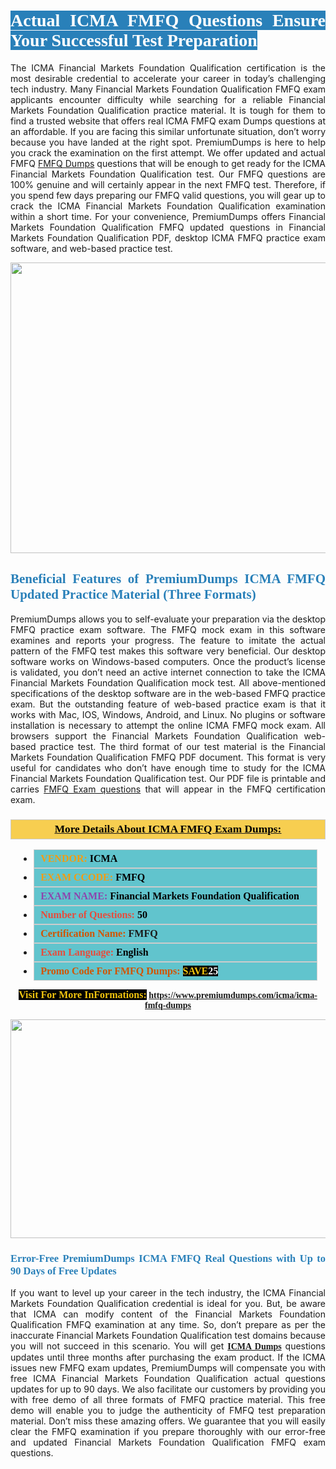 <h1 style="text-align: justify;"><span style="color:#ffffff;"><span style="font-family:Georgia,serif;"><strong><span style="background-color:#2980b9;">Actual ICMA FMFQ Questions Ensure Your Successful Test Preparation</span></strong></span></span></h1>

<p style="text-align: justify;">The ICMA Financial Markets Foundation Qualification certification is the most desirable credential to accelerate your career in today’s challenging tech industry. Many Financial Markets Foundation Qualification FMFQ exam applicants encounter difficulty while searching for a reliable Financial Markets Foundation Qualification practice material. It is tough for them to find a trusted website that offers real ICMA FMFQ exam Dumps questions at an affordable. If you are facing this similar unfortunate situation, don’t worry because you have landed at the right spot. PremiumDumps is here to help you crack the examination on the first attempt. We offer updated and actual FMFQ <a href="https://www.premiumdumps.com/icma/icma-fmfq-dumps">FMFQ Dumps</a> questions that will be enough to get ready for the ICMA Financial Markets Foundation Qualification test. Our FMFQ questions are 100% genuine and will certainly appear in the next FMFQ test. Therefore, if you spend few days preparing our FMFQ valid questions, you will gear up to crack the ICMA Financial Markets Foundation Qualification examination within a short time. For your convenience, PremiumDumps offers Financial Markets Foundation Qualification FMFQ updated questions in Financial Markets Foundation Qualification PDF, desktop ICMA FMFQ practice exam software, and web-based practice test.</p>

<p style="text-align: center;"><a href="https://www.premiumdumps.com/icma/icma-fmfq-dumps"><img alt="" src="https://i.imgur.com/KJGzbJ2.jpeg" style="width: 700px; height: 465px;" /></a></p>

<h2 style="text-align: justify;"><span style="color:#2980b9;"><span style="font-family:Georgia,serif;"><strong>Beneficial Features of PremiumDumps ICMA FMFQ Updated Practice Material (Three Formats)</strong></span></span></h2>

<p style="text-align: justify;">PremiumDumps allows you to self-evaluate your preparation via the desktop FMFQ practice exam software. The FMFQ mock exam in this software examines and reports your progress. The feature to imitate the actual pattern of the FMFQ test makes this software very beneficial. Our desktop software works on Windows-based computers. Once the product’s license is validated, you don’t need an active internet connection to take the ICMA Financial Markets Foundation Qualification mock test. All above-mentioned specifications of the desktop software are in the web-based FMFQ practice exam. But the outstanding feature of web-based practice exam is that it works with Mac, IOS, Windows, Android, and Linux. No plugins or software installation is necessary to attempt the online ICMA FMFQ mock exam. All browsers support the Financial Markets Foundation Qualification web-based practice test. The third format of our test material is the Financial Markets Foundation Qualification FMFQ PDF document. This format is very useful for candidates who don’t have enough time to study for the ICMA Financial Markets Foundation Qualification test. Our PDF file is printable and carries <a href="https://www.premiumdumps.com/icma/icma-fmfq-dumps">FMFQ Exam questions</a> that will appear in the FMFQ certification exam.</p>

<h3 style="background: #f7ce50; border: 1px solid rgb(204, 204, 204); padding: 5px 10px; text-align: center;"><span style="font-family:Georgia,serif;"><u><u><span style="color:#000000;"><span style="font-size:11pt"><span style="line-height:normal"><b><span style="font-size:13.0pt"><span cambria="">More Details About ICMA FMFQ Exam Dumps:</span></span></b></span></span></span></u></u></span></h3>

<ul>
	<li style="margin:0cm 10pt">
	<div style="background:#61c4cd; border: 1px solid rgb(204, 204, 204); padding: 5px 10px; text-align: justify;"><span style="font-family:Georgia,serif;"><span style="font-size:11pt"><span style="line-height:normal"><b><span style="font-size:12.0pt"><span new="" roman="" times=""><span style="color:#f39c12;">VENDOR:</span> <span style="color:#000000;">ICMA</span></span></span></b></span></span></span></div>
	</li>
	<li style="margin:0cm 10pt">
	<div style="background: #61c4cd; border: 1px solid rgb(204, 204, 204); padding: 5px 10px; text-align: justify;"><span style="font-family:Georgia,serif;"><span style="font-size:11pt"><span style="line-height:normal"><b><span style="font-size:12.0pt"><span new="" roman="" times=""><span style="color:#f39c12;">EXAM CCODE:</span> <span style="color:#000000;">FMFQ</span></span></span></b></span></span></span></div>
	</li>
	<li style="margin:0cm 10pt">
	<div style="background: #61c4cd; border: 1px solid rgb(204, 204, 204); padding: 5px 10px; text-align: justify;"><span style="font-family:Georgia,serif;"><span style="font-size:11pt"><span style="line-height:normal"><b><span style="font-size:12.0pt"><span new="" roman="" times=""><span style="color:#8e44ad;">EXAM NAME:</span> <span style="color:#000000;">Financial Markets Foundation Qualification</span></span></span></b></span></span></span></div>
	</li>
	<li style="margin:0cm 10pt">
	<div style="background: #61c4cd; border: 1px solid rgb(204, 204, 204); padding: 5px 10px;"><span style="font-family:Georgia,serif;"><span style="font-size:11pt"><span style="line-height:normal"><b><span style="font-size:12.0pt"><span new="" roman="" times=""><span style="color:#e74c3c;">Number of Questions:</span><span style="color:#000000;"><span style="color:#f1c40f;"> </span>50</span></span></span></b></span></span></span></div>
	</li>
	<li style="margin:0cm 10pt">
	<div style="background: #61c4cd; border: 1px solid rgb(204, 204, 204); padding: 5px 10px; text-align: justify;"><span style="font-family:Georgia,serif;"><span style="font-size:11pt"><span style="line-height:normal"><b><span style="font-size:12.0pt"><span new="" roman="" times=""><span style="color:#d35400;">Certification Name:</span> FMFQ</span></span></b></span></span></span></div>
	</li>
	<li style="margin:0cm 10pt">
	<div style="background: #61c4cd; border: 1px solid rgb(204, 204, 204); padding: 5px 10px; text-align: justify;"><span style="font-family:Georgia,serif;"><span style="font-size:11pt"><span style="line-height:normal"><b><span style="font-size:12.0pt"><span new="" roman="" times=""><span style="color:#e74c3c;">Exam Language:</span> <span style="color:#000000;">English</span></span></span></b></span></span></span></div>
	</li>
	<li style="margin:0cm 10pt">
	<div style="background: #61c4cd; border: 1px solid rgb(204, 204, 204); padding: 5px 10px;"><span style="font-family:Georgia,serif;"><span style="font-size:11pt"><span style="line-height:normal"><b><span style="font-size:12.0pt"><span new="" roman="" times=""><span style="color:#d35400;">Promo Code For FMFQ Dumps:</span><span style="color:#f1c40f;"> <span style="background-color:#000000;">SAVE</span></span><span style="color:#ffffff;"><span style="background-color:#000000;">25</span></span></span></span></b></span></span></span></div>
	</li>
</ul>

<p style="text-align: center;"><span style="font-family:Georgia,serif;"><strong><span style="font-size:16px;"><span style="color:#f1c40f;"><span style="background-color:#000000;">Visit For More InFormations:</span></span></span> <a href="https://www.premiumdumps.com/icma/icma-fmfq-dumps">https://www.premiumdumps.com/icma/icma-fmfq-dumps</a></strong></span></p>

<p style="text-align: center;"><strong><strong><a href="https://www.premiumdumps.com/icma/icma-fmfq-dumps"><img alt="" src="https://i.imgur.com/F18GQwv.jpeg" style="width: 700px; height: 350px;" /></a></strong></strong></p>

<h3 style="text-align: justify;"><span style="color:#2980b9;"><span style="font-family:Georgia,serif;"><strong><strong><strong>Error-Free PremiumDumps ICMA FMFQ Real Questions with Up to 90 Days of Free Updates</strong></strong></strong></span></span></h3>

<p style="text-align: justify;">If you want to level up your career in the tech industry, the ICMA Financial Markets Foundation Qualification credential is ideal for you. But, be aware that ICMA can modify content of the Financial Markets Foundation Qualification FMFQ examination at any time. So, don’t prepare as per the inaccurate Financial Markets Foundation Qualification test domains because you will not succeed in this scenario. You will get <span style="font-family:Georgia,serif;"><strong><a href="https://www.premiumdumps.com/icma-exam-dumps">ICMA Dumps</a></strong></span> questions updates until three months after purchasing the exam product. If the ICMA issues new FMFQ exam updates, PremiumDumps will compensate you with free ICMA Financial Markets Foundation Qualification actual questions updates for up to 90 days. We also facilitate our customers by providing you with free demo of all three formats of FMFQ practice material. This free demo will enable you to judge the authenticity of FMFQ test preparation material. Don’t miss these amazing offers. We guarantee that you will easily clear the FMFQ examination if you prepare thoroughly with our error-free and updated Financial Markets Foundation Qualification FMFQ exam questions.</p>
